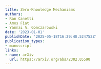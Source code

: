 ```yaml
---
title: Zero-Knowledge Mechanisms
authors:
- Ran Canetti
- Amos Fiat
- Yannai A. Gonczarowski
date: '2023-01-01'
publishDate: '2025-05-18T16:29:48.524752Z'
publication_types:
- manuscript
links:
- name: arXiv
  url: https://arxiv.org/abs/2302.05590
---
```

